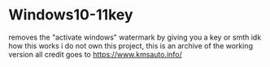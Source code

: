 # Windows10-11key
removes the "activate windows" watermark by giving you a key or smth idk how this works
i do not own this project, this is an archive of the working version
all credit goes to https://www.kmsauto.info/
